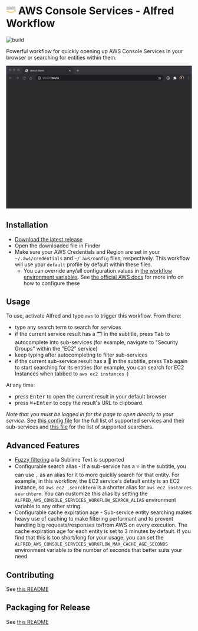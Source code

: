 # <img src="icon.png" width="26"> AWS Console Services - Alfred Workflow

![build](https://github.com/rkoval/alfred-aws-console-services-workflow/workflows/build/badge.svg)

Powerful workflow for quickly opening up AWS Console Services in your browser or searching for entities within them.

![AWS Console Services - Alfred Workflow Demo](demo.gif)

## Installation
- [Download the latest release](https://github.com/rkoval/alfred-aws-console-services-workflow/releases)
- Open the downloaded file in Finder
- Make sure your AWS Credentials and Region are set in your `~/.aws/credentials` and `~/.aws/config` files, respectively. This workflow will use your `default` profile by default within these files.
  - You can override any/all configuration values in [the workflow environment variables](https://www.alfredapp.com/help/workflows/advanced/variables/#environment). See [the official AWS docs](https://docs.aws.amazon.com/sdk-for-go/v1/developer-guide/configuring-sdk.html#specifying-the-region) for more info on how to configure these

## Usage
To use, activate Alfred and type `aws` to trigger this workflow. From there:

- type any search term to search for services
- if the current service result has a 🗂 in the subtitle, press <kbd>Tab</kbd> to autocomplete into sub-services (for example, navigate to "Security Groups" within the "EC2" service)
- keep typing after autocompleting to filter sub-services
- if the current sub-service result has a 🔎 in the subtitle, press <kbd>Tab</kbd> again to start searching for its entities (for example, you can search for EC2 Instances when tabbed to `aws ec2 instances `)

At any time:
- press <kbd>Enter</kbd> to open the current result in your default browser
- press <kbd>⌘</kbd>+<kbd>Enter</kbd> to copy the result's URL to clipboard.

*Note that you must be logged in for the page to open directly to your service*. See [this config file](console-services.yml) for the full list of supported services and their sub-services and [this file](https://github.com/rkoval/alfred-aws-console-services-workflow/blob/master/searchtypes/search_types.go) for the list of supported searchers.

## Advanced Features

- [Fuzzy filtering](https://godoc.org/github.com/deanishe/awgo/fuzzy) a la Sublime Text is supported
- Configurable search alias - If a sub-service has a ⭐ in the subtitle, you can use `,` as an alias for it to more quickly search for that entity. For example, in this workflow, the EC2 service's default entity is an EC2 instance, so `aws ec2 ,searchterm` is a shorter alias for `aws ec2 instances searchterm`. You can customize this alias by setting the `ALFRED_AWS_CONSOLE_SERVICES_WORKFLOW_SEARCH_ALIAS` environment variable to any other string.
- Configurable cache expiration age - Sub-service entity searching makes heavy use of caching to make filtering performant and to prevent handling big requests/responses to/from AWS on every execution. The cache expiration age for each entity is set to 3 minutes by default. If you find that this is too short/long for your usage, you can set the `ALFRED_AWS_CONSOLE_SERVICES_WORKFLOW_MAX_CACHE_AGE_SECONDS` environment variable to the number of seconds that better suits your need.

## Contributing

See [this README](CONTRIBUTING.md)

## Packaging for Release

See [this README](release_tools/README.md)
